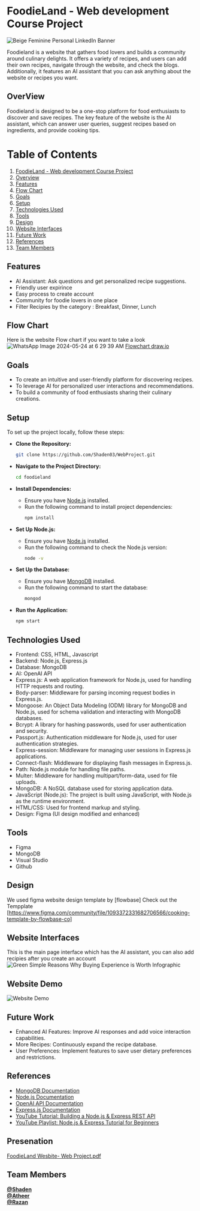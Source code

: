 
# FoodieLand - Web development Course Project <a name="foodieland"></a>


![Beige Feminine Personal LinkedIn Banner](https://github.com/Shaden03/WebProject/assets/116809090/023a544c-885a-4708-a3bd-3f4d4352d5b6)

Foodieland is a website that gathers food lovers and builds a community around culinary delights. It offers a variety of recipes, and users can add their own recipes, navigate through the website, and check the blogs. Additionally, it features an AI assistant that you can ask anything about the website or recipes you want.

## OverView <a name="overview"></a>
Foodieland is designed to be a one-stop platform for food enthusiasts to discover and save recipes. The key feature of the website is the AI assistant, which can answer user queries, suggest recipes based on ingredients, and provide cooking tips.

# Table of Contents

1. [FoodieLand - Web development Course Project](#foodieland)
2. [Overview](#overview)
3. [Features](#features)
4. [Flow Chart](#flow-chart)
5. [Goals](#goals)
6. [Setup](#setup)
7. [Technologies Used](#technologies-used)
8. [Tools](#tools)
9. [Design](#design)
10. [Website Interfaces](#website-interfaces)
11. [Future Work](#future-work)
12. [References](#references)
13. [Team Members](#team-members)


## Features <a name="features"></a>
* AI Assistant: Ask questions and get personalized recipe suggestions.
* Friendly user expirince
* Easy process to create account
* Community for foodie lovers in one place 
* Filter Recipies by the category : Breakfast, Dinner, Lunch

## Flow Chart <a name="flow-chart"></a>
Here is the website Flow chart if you want to take a look
![WhatsApp Image 2024-05-24 at 6 29 39 AM](https://github.com/Shaden03/WebProject/assets/116809090/b2db8670-81ef-4d7e-bf89-d75c02f91468)
[Flowchart draw.io](=1&title=ER11.drawio#R7V1bc5s4FP41nuk%2BxIMkro%2BJ09s03elsZmfbpw4GxWaLkRfkXPrrV7IljJBjy4nBOLgvNQIJ0PcdnfPpSGSARrPHj3k4n34lMU4H0IofB%2Bh6ACEIAsj%2B4yVPogRCe1UyyZN4VWatC26T31hcKEsXSYwLUbYqooSkNJmrhRHJMhxRpSzMc%2FKgXnZH0lgpmIcTrDwGL7iNwhRrl%2F2TxHS6KvWhty7%2FhJPJVN4ZuMHqzCyUF4uGi2kYk4dKEXo%2FQKOcELr6NXsc4ZT3ntovH545Wz5YjjNqUuHX6CN1Fn%2FOvnz9NPk%2B%2Bo4n98XlBVq1ch%2BmC%2FHCf%2BEomWPxyPRJ9kPxkMzSMGNHV9E0SeOb8Iks%2BH0LGka%2F5NHVlOTJb5LRMGWnACtgp3MqYIWOcsUtr8mKLVaak0UW41hUumPnRR1gy2PxLNay0Zz8KvGAvD4u2PXfZGdYZdFNWFD5KBIAfjYOi%2BnyfvwgTJNJxn5HrDbOeUEeifvz2z9ME4pv52HECx4Y0flr0Jl8RR0Igc09zil%2BrBQJYD5iMsM0f2KXiLMICdYIM%2FH81eHDmnLAFTyaVukmyRUKmk%2FKptdMYD8EGfYghq0RI18S4yerBa133778MYBuyiGPk3v2c8J%2F0oQyjEQ5u23l1IarmV1HeTKnCcmM6yTZJMdxwnq62KMO48si4vcxrxTlOKQ4%2FjnmKL37sH7des2anUgqpfiOlkwdkZQwWl1nZGlAd0ma1ooKxi72bjfLWtcl54UNcIZzMiVsXLoUN6BkLkkejkvLyAkNaeWYsVLSfytjtw4Ou2ksaMsM3Ii2gdMQawHUAMExG8%2FFoejsaJHfl2PNeuTh%2FUVyOiUTkoXpDeEdvLzkX0zpk8AiXFCidibrw%2FzpO68%2FdOThj%2Bq560fR%2BOroSRzVAa6OlP7y6rhytB9kBVnkEd5t3uyWE7ytPXEd78StBMhxGtLkXnWaB4cXWdqo1D7er8UNGEIEkCFGMhbpCEhAjykiMpvx9z8HFW0GFS5ESlDRgagC6GGF4MbWuIIF93TJH0PnvShwLhrc4rm1aizCWZQRzj4VxymZ7K72hiMFcIKhgtPzUAGYxgrANFgA3YoWgKcNNlfMUJlBhjNuEdm4mG8yzLNXatQruapX6oBT8jWeVAb07Uq3xiRTcbmnP2MjydTEo71lD%2BMZE60zHibou4fxTD2Mb%2Bph%2FE55GCk%2FKyPHaBrSMTlLnXadiuMoPsW27GM7FbhBBa%2BosdWvvFy5JCbK5Q07iNIWT8dByFRYbx1EOX23y0FA47kw1CkHIWPdVhF%2BTGgFYHb0QyLKfq%2Fh5QdndF9lv7rAHHHPHJ3d%2F3FnOh0LHN3%2F66IyWnHjPNN50mHG6elQ2HcdCk11KDTVobBbOhTpOvQzw%2B%2BxETfkWGc39MwqHk%2FxQsAKhoa235wfQroOTTg1mpzdVHTuWcbut%2BZmbxnrWGYc8xqbP7f8Y6ocz1zmVLwSbNUtma75QI6hA0LdUkLyuSujzC03GWh9zs5OqFUndAFsS3FDtuUe3Qm5Gj0K1k1JtnMuNAtn5gtK52FRPJA87qPbcIx50h234R5VlwQAKS5gaC3BO5wbWNb9hvOE9RcfCpZNvMI3BCfqGwLN%2BG%2F4Koyza2jbNUBb3WWAgqPLE1tf0ZuSyQ7HgGdhkp69goFXCIwp0hWvYOtTGfoooRlmpWuY%2Fc35dbPHCd%2BSNrxLyQNTpDkdxgnTl%2FRnzPr3GXNbdj7fjoKuL4Kto7W50XlqavoCeEjvYmvTfCAcNjUjaOuTAtecdWGhb%2Fxir0nVHtbGsTqzZ0kc8%2Boaueck4Rt3WLvO1cC5HixXNpFCGMke1la1LfcwOPlgWEfK1gNn39OBQo1lD48RIG3MHsozO2U18pSgyhpaqCx4JqjaGCa1JriNU4%2BwU0GVq6ce%2F2ZyqZGA6px3fHbC11bzjmxwN%2FSfzUVUrp54rCQJD6S0zxGYYQTmnl66UG5g72260DVNF7qm6UK3W%2BlCDxwB4dfFFQorrIZZYRo8GOPfrQkZT5dYmwlxE45x2lzsX4fJ0Dy959x0%2BREQcddB9TsbG6fKefLId1UXLjA1hkK0%2Fo2%2FXuUScndXYKphVT7EK%2BDTxdvXXsLHRgUnqKHnvQ49SQxbrdEgmPqGWB3MvkhwEKjzk8BBGxZQSLndigT39MRmf%2FFBFuwcPnpmUfdlfcEH%2BqocRS7U0IFtTmB5%2BixFf9Gpj24Q6ZuU2kVHnynoLzoXtl2zHe%2FI6Ohp0%2F6iI1fFdcV0fD0G17BhKvOSf4Bw3TEVmFQ9vZ9gVYR5qZGZmAGuOnkytMvjfeben8Vrp36twOFsmLKSZa%2BMzlFtgRPwfbWJlXAXtdZIaw2BwB4GgVNvbGhV%2F7lq2yutr7V9KD3g62PysYklV1iazr68ZKbnWcodcOu46SRMSyQOfJV39Yy6KYltu9ZQPbPQMGODY0wXlxSDL1r828m1v4FlyORufWUn0FfwXI55VrHOinMqstFUpK86RWjr8WvLmcgAaMzYkByURcU8zBTCuP8t%2BKeRr8YM48kS3YtoFWhe8jtnCU04R67WV5afy%2BH80xOe7CVWN1FvvDN92cAT1j%2BUu%2Bm5xnkXnlTfkNqVPtyyWcjkEWuj01tKOpdD8ukkneV34nubdJaY7Q4T5Ffwd4UJgalqaylO0DMdR1c2iqypyJwdykaGoNVqDUgb488umq4uaEfZlB9fKJVNLZt2KsqmXJXbXcoedn5nt%2FKAnWIaAPUN196pMg1qTOtvmtGx1DQWQPonQltNMgJL9139nYt3a5Pxm%2BBpdTIeWHqqpL%2FW462%2FOrFlm1e79gN0R9pf%2B%2FEAqgFkO0fONQKgT9X0GCBbDSugpe%2FYahmec3hQhaf2Zy02zHS2PLx1J2lXJkYsCyoqFQXuVpnKD%2BpCoVQdYGg5tjJFMoS71fJht78bL7a2O5bo0xfNqU2YihTk1Bqyag01LVKAHmYdn%2BZ%2BheU7dhNsY7iqq3cw%2B%2BUklgL6YDsGTozDsJb1dmqP0jSFoYmQ6%2B7a%2BbUJHmLvg%2B%2Bh%2BvZF%)

## Goals <a name="goals"></a>
* To create an intuitive and user-friendly platform for discovering recipes.
* To leverage AI for personalized user interactions and recommendations.
* To build a community of food enthusiasts sharing their culinary creations.

## Setup <a name="setup"></a>

To set up the project locally, follow these steps:

* **Clone the Repository:**
  ```bash
  git clone https://github.com/Shaden03/WebProject.git
  ```

* **Navigate to the Project Directory:**
  ```bash
  cd foodieland
  ```

* **Install Dependencies:**
  - Ensure you have [Node.js](https://nodejs.org/) installed.
  - Run the following command to install project dependencies:
    ```bash
    npm install
    ```

* **Set Up Node.js:**
  - Ensure you have [Node.js](https://nodejs.org/) installed.
  - Run the following command to check the Node.js version:
    ```bash
    node -v
    ```

* **Set Up the Database:**
  - Ensure you have [MongoDB](https://www.mongodb.com/) installed.
  - Run the following command to start the database:
    ```bash
    mongod
    ```

* **Run the Application:**
  ```bash
  npm start
  ```

## Technologies Used <a name="technologies-used"></a>
* Frontend: CSS, HTML, Javascript
* Backend: Node.js, Express.js
* Database: MongoDB
* AI: OpenAI API
* Express.js: A web application framework for Node.js, used for handling HTTP requests and routing.
* Body-parser: Middleware for parsing incoming request bodies in Express.js.
* Mongoose: An Object Data Modeling (ODM) library for MongoDB and Node.js, used for schema validation and interacting with MongoDB databases.
* Bcrypt: A library for hashing passwords, used for user authentication and security.
* Passport.js: Authentication middleware for Node.js, used for user authentication strategies.
* Express-session: Middleware for managing user sessions in Express.js applications.
* Connect-flash: Middleware for displaying flash messages in Express.js.
* Path: Node.js module for handling file paths.
* Multer: Middleware for handling multipart/form-data, used for file uploads.
* MongoDB: A NoSQL database used for storing application data.
* JavaScript (Node.js): The project is built using JavaScript, with Node.js as the runtime environment.
* HTML/CSS: Used for frontend markup and styling.
* Design: Figma (UI design modified and enhanced)

## Tools <a name="tools"></a>
* Figma
* MongoDB
* Visual Studio
* Github


## Design <a name="design"></a>
We used figma website design template by [flowbase]
Check out the Tempplate [https://www.figma.com/community/file/1093372331682706566/cooking-template-by-flowbase-co]


## Website Interfaces <a name="website-interfaces"></a>
This is the main page interface which has the AI assistant, you can also add recipies after you create an account ![Green Simple Reasons Why Buying Experience is Worth Infographic](https://github.com/Shaden03/WebProject/assets/116809090/8e8b75d8-b589-4e70-81aa-19497bad8705)

## Website Demo
![Website Demo]( [https://drive.google.com/file/d/11cJNWok9xEE6EC0rSwN3SnHVVoXgrdTe/view?usp=sharing](https://drive.google.com/file/d/11cJNWok9xEE6EC0rSwN3SnHVVoXgrdTe/view?usp=sharing) )


## Future Work <a name="future-work"></a>
* Enhanced AI Features: Improve AI responses and add voice interaction capabilities.
* More Recipes: Continuously expand the recipe database.
* User Preferences: Implement features to save user dietary preferences and restrictions.

## References <a name="references"></a>
* [MongoDB Documentation](https://www.mongodb.com/docs/)
* [Node.js Documentation](https://nodejs.org/api/documentation.html)
* [OpenAI API Documentation](https://platform.openai.com/docs/overview)
* [Express.js Documentation](https://devdocs.io/express/)
* [YouTube Tutorial: Building a Node.js & Express REST API](https://www.youtube.com/watch?v=BDo1lgaZuII)
* [YouTube Playlist: Node.js & Express Tutorial for Beginners](https://www.youtube.com/watch?v=0nWiSDc64ms&list=PLXgJ7cArk9uR_xxd3iZIwTg0mKUDYsxoi)


## Presenation
[FoodieLand Wesbite- Web Project.pdf](https://github.com/Shaden03/WebProject/files/15438456/FoodieLand.Wesbite-.Web.Project.pdf)


## Team Members <a name="team-members"></a>
[**@Shaden**](https://github.com/Shaden03)<br>
[**@Atheer**](https://github.com/Atheer31-3)<br>
[**@Razan**](https://github.com/Razankh7)<br>

